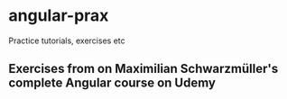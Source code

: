 # angular-prax
Practice tutorials, exercises etc

## Exercises from on Maximilian Schwarzmüller's complete Angular course on Udemy
